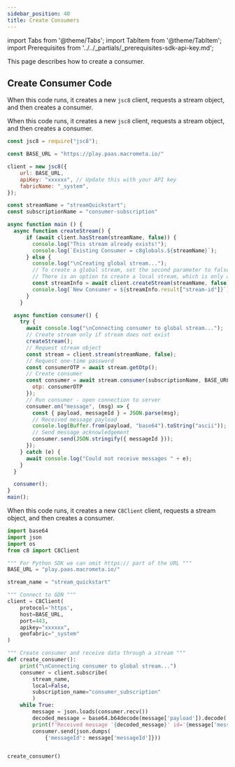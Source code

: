 ```yaml
---
sidebar_position: 40
title: Create Consumers
---
```


import Tabs from '@theme/Tabs';
import TabItem from '@theme/TabItem';
import Prerequisites from '../../_partials/_prerequisites-sdk-api-key.md';

This page describes how to create a consumer.

<Prerequisites />

## Create Consumer Code

When this code runs, it creates a new `jsc8` client, requests a stream object, and then creates a consumer.

<Tabs groupId="modify-single">
<TabItem value="javascript" label="JavaScript SDK">

When this code runs, it creates a new `jsc8` client, requests a stream object, and then creates a consumer.

```js
const jsc8 = require("jsc8");

const BASE_URL = "https://play.paas.macrometa.io/"

client = new jsc8({
    url: BASE_URL,
    apiKey: "xxxxxx", // Update this with your API key
    fabricName: "_system",
});

const streamName = "streamQuickstart";
const subscriptionName = "consumer-subscription"

async function main () {
  async function createStream() {
      if (await client.hasStream(streamName, false)) {
        console.log("This stream already exists!");
        console.log(`Existing Consumer = c8globals.${streamName}`);
      } else {
        console.log("\nCreating global stream...");
        // To create a global stream, set the second parameter to false
        // There is an option to create a local stream, which is only accessible within the region
        const streamInfo = await client.createStream(streamName, false);
        console.log(`New Consumer = ${streamInfo.result["stream-id"]}`);
      }
    }

  async function consumer() {
    try {
      await console.log("\nConnecting consumer to global stream...");
      // Create stream only if stream does not exist
      createStream();
      // Request stream object
      const stream = client.stream(streamName, false);
      // Request one-time password
      const consumerOTP = await stream.getOtp();
      // Create consumer
      const consumer = await stream.consumer(subscriptionName, BASE_URL.replace("https://",""), {
        otp: consumerOTP
      });
      // Run consumer - open connection to server
      consumer.on("message", (msg) => {
        const { payload, messageId } = JSON.parse(msg);
        // Received message payload
        console.log(Buffer.from(payload, "base64").toString("ascii"));
        // Send message acknowledgement
        consumer.send(JSON.stringify({ messageId }));
      });
    } catch (e) {
      await console.log("Could not receive messages " + e);
    }
  }

  consumer();
}
main();
```
</TabItem>

<TabItem value="python" label="Python">

When this code runs, it creates a new `C8Client` client, requests a stream object, and then creates a consumer.

```python
import base64
import json
import os
from c8 import C8Client

""" For Python SDK we can omit https:// part of the URL """
BASE_URL = "play.paas.macrometa.io/"

stream_name = "stream_quickstart"

""" Connect to GDN """
client = C8Client(
    protocol='https',
    host=BASE_URL,
    port=443,
    apikey="xxxxxx",
    geofabric="_system"
)

""" Create consumer and receive data through a stream """
def create_consumer():
    print("\nConnecting consumer to global stream...")
    consumer = client.subscribe(
        stream_name,
        local=False,
        subscription_name="consumer_subscription"
        )
    while True:
        message = json.loads(consumer.recv())
        decoded_message = base64.b64decode(message['payload']).decode('utf-8')
        print(f"Received message '{decoded_message}' id='{message['messageId']}'")
        consumer.send(json.dumps(
            {'messageId': message['messageId']}))


create_consumer()
```
</TabItem>
</Tabs>